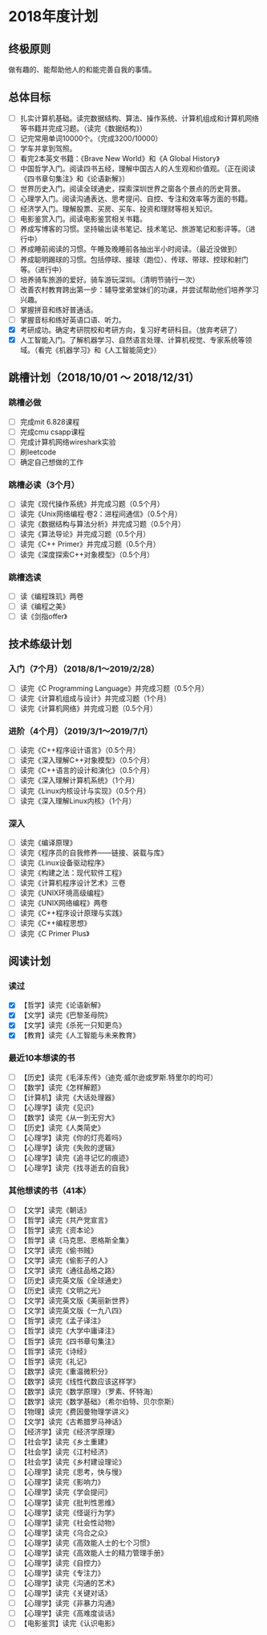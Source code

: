 # 2018年度计划

## 终极原则
做有趣的、能帮助他人的和能完善自我的事情。

## 总体目标
- [ ] 扎实计算机基础。读完数据结构、算法、操作系统、计算机组成和计算机网络等书籍并完成习题。（读完《数据结构》）
- [ ] 记完常用单词10000个。（完成3200/10000）
- [ ] 学车并拿到驾照。
- [ ] 看完2本英文书籍：《Brave New World》和《A Global History》
- [ ] 中国哲学入门。阅读四书五经，理解中国古人的人生观和价值观。（正在阅读《四书章句集注》和《论语新解》）
- [ ] 世界历史入门。阅读全球通史，探索深圳世界之窗各个景点的历史背景。
- [ ] 心理学入门。阅读沟通表达、思考提问、自控、专注和效率等方面的书籍。
- [ ] 经济学入门。理解股票、买房、买车、投资和理财等相关知识。
- [ ] 电影鉴赏入门。阅读电影鉴赏相关书籍。
- [ ] 养成写博客的习惯。坚持输出读书笔记、技术笔记、旅游笔记和影评等。（进行中）
- [ ] 养成睡前阅读的习惯。午睡及晚睡前各抽出半小时阅读。（最近没做到）
- [ ] 养成聪明踢球的习惯。包括停球、接球（跑位）、传球、带球、控球和射门等。（进行中）
- [ ] 培养骑车旅游的爱好。骑车游玩深圳。（清明节骑行一次）
- [ ] 改善农村教育跨出第一步：辅导堂弟堂妹们的功课，并尝试帮助他们培养学习兴趣。
- [ ] 掌握拼音和练好普通话。
- [ ] 掌握音标和练好英语口语、听力。
- [x] 考研成功。确定考研院校和考研方向，复习好考研科目。（放弃考研了）
- [x] 人工智能入门。了解机器学习、自然语言处理、计算机视觉、专家系统等领域。（看完《机器学习》和《人工智能简史》）

## 跳槽计划（2018/10/01 ～ 2018/12/31）

### 跳槽必做

- [ ] 完成mit 6.828课程
- [ ] 完成cmu csapp课程
- [ ] 完成计算机网络wireshark实验
- [ ] 刷leetcode
- [ ] 确定自己想做的工作

### 跳槽必读（3个月）

- [ ] 读完《现代操作系统》并完成习题（0.5个月）
- [ ] 读完《Unix网络编程·卷2：进程间通信》（0.5个月）
- [ ] 读完《数据结构与算法分析》并完成习题（0.5个月）
- [ ] 读完《算法导论》并完成习题（0.5个月）
- [ ] 读完《C++ Primer》并完成习题（0.5个月）
- [ ] 读完《深度探索C++对象模型》（0.5个月）

### 跳槽选读

- [ ] 读《编程珠玑》两卷
- [ ] 读《编程之美》
- [ ] 读《剑指offer》

## 技术练级计划

### 入门（7个月）（2018/8/1～2019/2/28）

- [ ] 读完《C Programming Language》并完成习题（0.5个月）
- [ ] 读完《计算机组成与设计》并完成习题（1个月）
- [ ] 读完《计算机网络》并完成习题（0.5个月）

### 进阶（4个月）（2019/3/1～2019/7/1）

- [ ] 读完《C++程序设计语言》（0.5个月）
- [ ] 读完《深入理解C++对象模型》（0.5个月）
- [ ] 读完《C++语言的设计和演化》（0.5个月）
- [ ] 读完《深入理解计算机系统》（1个月）
- [ ] 读完《Linux内核设计与实现》（0.5个月）
- [ ] 读完《深入理解Linux内核》（1个月）

### 深入

- [ ] 读完《编译原理》
- [ ] 读完《程序员的自我修养——链接、装载与库》
- [ ] 读完《Linux设备驱动程序》
- [ ] 读完《构建之法：现代软件工程》
- [ ] 读完《计算机程序设计艺术》三卷
- [ ] 读完《UNIX环境高级编程》
- [ ] 读完《UNIX网络编程》两卷
- [ ] 读完《C++程序设计原理与实践》
- [ ] 读完《C++编程思想》
- [ ] 读完《C Primer Plus》

## 阅读计划

### 读过
- [x] 【哲学】读完《论语新解》
- [x] 【文学】读完《巴黎圣母院》
- [x] 【文学】读完《杀死一只知更鸟》
- [x] 【教育】读完《人工智能与未来教育》

### 最近10本想读的书
- [ ] 【历史】读完《毛泽东传》（迪克·威尔逊或罗斯.特里尔的均可）
- [ ] 【数学】读完《怎样解题》
- [ ] 【计算机】读完《大话处理器》
- [ ] 【心理学】读完《见识》
- [ ] 【数学】读完《从一到无穷大》
- [ ] 【历史】读完《人类简史》
- [ ] 【心理学】读完《你的灯亮着吗》
- [ ] 【心理学】读完《失败的逻辑》
- [ ] 【心理学】读完《追寻记忆的痕迹》
- [ ] 【心理学】读完《找寻逝去的自我》

### 其他想读的书（41本）
- [ ] 【文学】读完《朝话》
- [ ] 【哲学】读完《共产党宣言》
- [ ] 【哲学】读完《资本论》
- [ ] 【哲学】读《马克思、恩格斯全集》
- [ ] 【文学】读完《偷书贼》
- [ ] 【文学】读完《偷影子的人》
- [ ] 【文学】读完《通往品格之路》
- [ ] 【历史】读完英文版《全球通史》
- [ ] 【历史】读完《文明之光》
- [ ] 【文学】读完英文版《美丽新世界》
- [ ] 【文学】读完英文版《一九八四》
- [ ] 【哲学】读完《孟子译注》
- [ ] 【哲学】读完《大学中庸译注》
- [ ] 【哲学】读完《四书章句集注》
- [ ] 【哲学】读完《诗经》
- [ ] 【哲学】读完《礼记》
- [ ] 【数学】读完《重温微积分》
- [ ] 【数学】读完《线性代数应该这样学》
- [ ] 【数学】读完《数学原理》（罗素、怀特海）
- [ ] 【数学】读完《数学基础》（希尔伯特、贝尔奈斯）
- [ ] 【物理】读完《费因曼物理学讲义》
- [ ] 【文学】读完《古希腊罗马神话》
- [ ] 【经济学】读完《经济学原理》
- [ ] 【社会学】读完《乡土重建》
- [ ] 【社会学】读完《江村经济》
- [ ] 【社会学】读完《乡村建设理论》
- [ ] 【心理学】读完《思考，快与慢》
- [ ] 【心理学】读完《影响力》
- [ ] 【心理学】读完《学会提问》
- [ ] 【心理学】读完《批判性思维》
- [ ] 【心理学】读完《怪诞行为学》
- [ ] 【心理学】读完《社会性动物》
- [ ] 【心理学】读完《乌合之众》
- [ ] 【心理学】读完《高效能人士的七个习惯》
- [ ] 【心理学】读完《高效能人士的精力管理手册》
- [ ] 【心理学】读完《自控力》
- [ ] 【心理学】读完《专注力》
- [ ] 【心理学】读完《沟通的艺术》
- [ ] 【心理学】读完《关键对话》
- [ ] 【心理学】读完《非暴力沟通》
- [ ] 【心理学】读完《高难度谈话》
- [ ] 【电影鉴赏】读完《认识电影》
